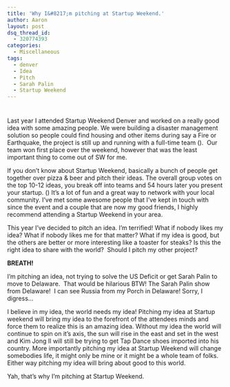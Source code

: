 ```yaml
---
title: 'Why I&#8217;m pitching at Startup Weekend.'
author: Aaron
layout: post
dsq_thread_id:
  - 320774393
categories:
  - Miscellaneous
tags:
  - denver
  - Idea
  - Pitch
  - Sarah Palin
  - Startup Weekend
---
```

# 

Last year I attended Startup Weekend Denver and worked on a really good idea with some amazing people. We were building a disaster management solution so people could find housing and other items during say a Fire or Earthquake, the project is still up and running with a full-time team ().  Our team won first place over the weekend, however that was the least important thing to come out of SW for me.

If you don’t know about Startup Weekend, basically a bunch of people get together over pizza & beer and pitch their ideas. The overall group votes on the top 10-12 ideas, you break off into teams and 54 hours later you present your startup. () It’s a lot of fun and a great way to network with your local community. I’ve met some awesome people that I’ve kept in touch with since the event and a couple that are now my good friends, I highly recommend attending a Startup Weekend in your area.

This year I’ve decided to pitch an idea. I’m terrified! What if nobody likes my idea? What if nobody likes me for that matter? What if my idea is good, but the others are better or more interesting like a toaster for steaks? Is this the right idea to share with the world?  Should I pitch my other project?

**BREATH!**

I’m pitching an idea, not trying to solve the US Deficit or get Sarah Palin to move to Delaware.  That would be hilarious BTW! The Sarah Palin show from Delaware!  I can see Russia from my Porch in Delaware! Sorry, I digress…

I believe in my idea, the world needs my idea! Pitching my idea at Startup weekend will bring my idea to the forefront of the attendees minds and force them to realize this is an amazing idea. Without my idea the world will continue to spin on it’s axis, the sun will rise in the east and set in the west and Kim Jong Il will still be trying to get Tap Dance shoes imported into his country. More importantly pitching my idea at Startup Weekend will change somebodies life, it might only be mine or it might be a whole team of folks. Either way pitching my idea will bring about good to this world.

Yah, that’s why I’m pitching at Startup Weekend.